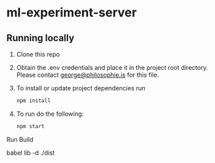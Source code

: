 # ml-experiment-server

## Running locally

1. Clone this repo

2. Obtain the .env credentials and place it in the project root directory. Please contact george@philosophie.is for this file.

3. To install or update project dependencies run
    ```bash
    npm install
    ```

4. To run do the following:
    ```bash
    npm start
    ```


Run Build

babel lib -d ./dist
